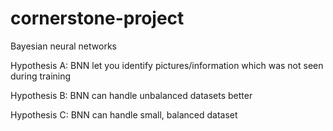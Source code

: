 # cornerstone-project
Bayesian neural networks

Hypothesis A: BNN let you identify pictures/information which was not seen during training

Hypothesis B: BNN can handle unbalanced datasets better

Hypothesis C: BNN can handle small, balanced dataset
